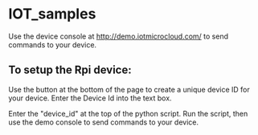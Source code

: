 # IOT_samples

Use the device console at http://demo.iotmicrocloud.com/  to send commands to your device.

## To setup the Rpi device: 
Use the button at the bottom of the page to create a unique device ID for your device. 
Enter the Device Id into the text box.

Enter the "device_id" at the top of the python script.
Run the script, then use the demo console to send commands to your device.



